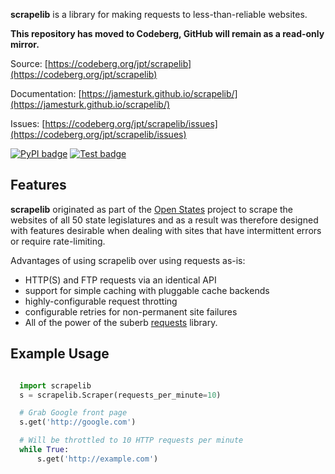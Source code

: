 **scrapelib** is a library for making requests to less-than-reliable websites.

**This repository has moved to Codeberg, GitHub will remain as a read-only mirror.**

Source: [https://codeberg.org/jpt/scrapelib](https://codeberg.org/jpt/scrapelib)

Documentation: [https://jamesturk.github.io/scrapelib/](https://jamesturk.github.io/scrapelib/)

Issues: [https://codeberg.org/jpt/scrapelib/issues](https://codeberg.org/jpt/scrapelib/issues)

[![PyPI badge](https://badge.fury.io/py/scrapelib.svg)](https://badge.fury.io/py/scrapelib)
[![Test badge](https://github.com/jamesturk/scrapelib/workflows/Test/badge.svg)](https://github.com/jamesturk/scrapelib/actions?query=workflow%3ATest)

## Features

**scrapelib** originated as part of the [Open States](http://openstates.org/)
project to scrape the websites of all 50 state legislatures and as a result
was therefore designed with features desirable when dealing with sites that
have intermittent errors or require rate-limiting.

Advantages of using scrapelib over using requests as-is:

- HTTP(S) and FTP requests via an identical API
- support for simple caching with pluggable cache backends
- highly-configurable request throtting
- configurable retries for non-permanent site failures
- All of the power of the suberb [requests](http://python-requests.org) library.


## Example Usage

``` python

  import scrapelib
  s = scrapelib.Scraper(requests_per_minute=10)

  # Grab Google front page
  s.get('http://google.com')

  # Will be throttled to 10 HTTP requests per minute
  while True:
      s.get('http://example.com')
```
